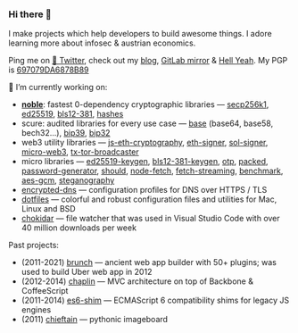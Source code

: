 ### Hi there 👋

I make projects which help developers to build awesome things. I adore learning more about infosec & austrian economics.

Ping me on [🦅 Twitter](https://twitter.com/paulmillr), check out my [blog](https://paulmillr.com), [GitLab mirror](https://gitlab.com/paulmillr) & [Hell Yeah](https://hy.dev).
My PGP is [697079DA6878B89](https://paulmillr.com/pgp_proof.txt)

🔭 I’m currently working on:

- [**noble**](https://paulmillr.com/noble/): fastest 0-dependency cryptographic libraries — [secp256k1](https://github.com/paulmillr/noble-secp256k1), [ed25519](https://github.com/paulmillr/noble-ed25519), [bls12-381](https://github.com/paulmillr/noble-bls12-381), [hashes](https://github.com/paulmillr/noble-hashes)
- scure: audited libraries for every use case — [base](https://github.com/paulmillr/scure-base) (base64, base58, bech32...), [bip39](https://github.com/paulmillr/scure-bip39), [bip32](https://github.com/paulmillr/scure-bip32)
- web3 utility libraries — [js-eth-cryptography](https://github.com/ethereum/js-ethereum-cryptography), [eth-signer](https://github.com/paulmillr/micro-eth-signer), [sol-signer](https://github.com/paulmillr/micro-sol-signer), [micro-web3](https://github.com/paulmillr/micro-web3), [tx-tor-broadcaster](https://github.com/paulmillr/tx-tor-broadcaster)
- micro libraries — [ed25519-keygen](https://github.com/paulmillr/ed25519-keygen), [bls12-381-keygen](https://github.com/paulmillr/bls12-381-keygen), [otp](https://github.com/paulmillr/micro-otp), [packed](https://github.com/paulmillr/micro-packed), [password-generator](https://github.com/paulmillr/micro-password-generator), [should](https://github.com/paulmillr/micro-should), [node-fetch](https://github.com/paulmillr/micro-ftch), [fetch-streaming](https://github.com/paulmillr/fetch-streaming), [benchmark](https://github.com/paulmillr/micro-bmark), [aes-gcm](https://github.com/paulmillr/micro-aes-gcm), [steganography](https://github.com/paulmillr/steg)
- [encrypted-dns](https://github.com/paulmillr/encrypted-dns) — configuration profiles for DNS over HTTPS / TLS
- [dotfiles](https://github.com/paulmillr/dotfiles) — colorful and robust configuration files and utilities for Mac, Linux and BSD
- [chokidar](https://github.com/paulmillr/chokidar) — file watcher that was used in Visual Studio Code with over 40 million downloads per week

Past projects:

- (2011-2021) [brunch](https://github.com/brunch/brunch) — ancient web app builder with 50+ plugins; was used to build Uber web app in 2012
- (2012-2014) [chaplin](https://github.com/chaplinjs/chaplin) — MVC architecture on top of Backbone & CoffeeScript
- (2011-2014) [es6-shim](https://github.com/paulmillr/es6-shim) — ECMAScript 6 compatibility shims for legacy JS engines
- (2011) [chieftain](https://github.com/paulmillr/chieftain) — pythonic imageboard
